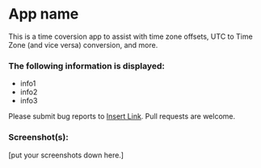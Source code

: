 # App name

This is a time coversion app to assist with time zone offsets, UTC to Time Zone (and vice versa) conversion, and more.

### The following information is displayed:

* info1
* info2
* info3

Please submit bug reports to [Insert Link](). Pull requests are welcome.

### Screenshot(s):
[put your screenshots down here.]
